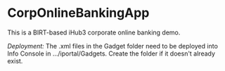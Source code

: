 CorpOnlineBankingApp
====================

This is a BIRT-based iHub3 corporate online banking demo.

*Deployment:*
The .xml files in the Gadget folder need to be deployed into Info Console in .../iportal/Gadgets. Create the folder if it doesn't already exist.

